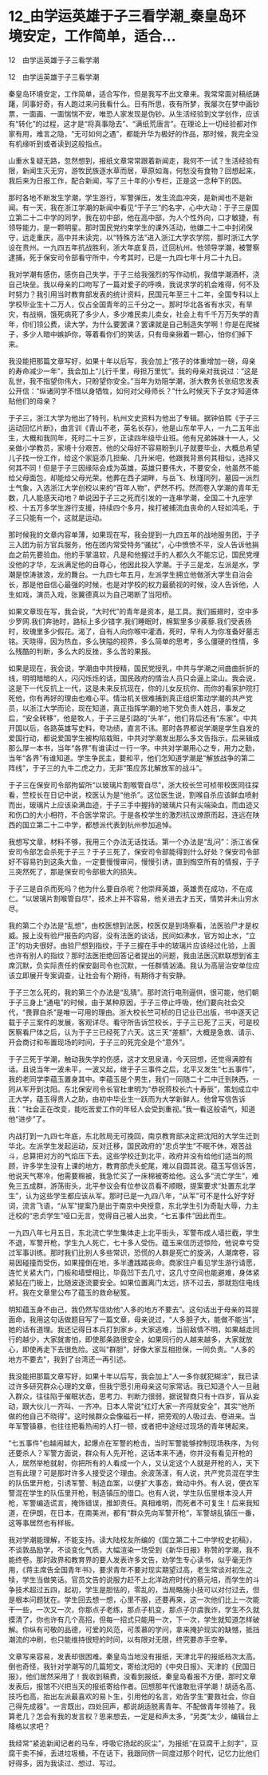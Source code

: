 # 12_由学运英雄于子三看学潮_秦皇岛环境安定，工作简单，适合...

12　由学运英雄于子三看学潮

12　由学运英雄于子三看学潮

秦皇岛环境安定，工作简单，适合写作，但是我写不出文章来。我常常面对稿纸踌躇，同事好奇，有人跑过来问我看什么。日有所思，夜有所梦，我屡次在梦中画钞票，一面画、一面惴惴不安，唯恐人家发现是伪钞。从生活经验到文学创作，应该有“转化”的过程，这才是“将真事隐去”、“满纸荒唐言”。在理论上一切经验都对作家有用，难言之隐，“无可如何之遇”，都能升华为极好的作品，那时候，我完全没有机缘听到或者读到这般指点。

山重水复疑无路，忽然想到，报纸文章常常跟着新闻走，我何不一试？生活经验有限，新闻生灭无穷，游牧民族逐水草而居，草原如海，何愁没有食物？回想起来，我后来为日报工作，配合新闻，写了三十年的小专栏，正是这一念种下的因。

那时各地不断发生学潮，学生游行，军警弹压，发生流血冲突，是新闻也不是新闻。有一天，我在浙江学潮的新闻中看见“于子三”的名字，心中大动：于子三是国立第二十二中学的同学，我在初中部，他在高中部，为人个性外向，口才敏捷，有领导能力，是一颗明星。那时国民党约束学生的课外活动，他嫌二十二中封闭保守，远走重庆，高中并未读完，以“特殊方法”进入浙江大学农学院，那时浙江大学设在贵州。一九四五年抗战胜利，浙大年底复员，迁回杭州。他领导学潮，被警察逮捕，死于保安司令部看守所中，今考其时，已是一九四七年十月二十九日。

我对学潮有感伤，感伤自己失学，于子三给我强烈的写作动机，我借学潮酒杯，浇自己块垒。我以母亲的口吻写了一篇对爱子的呼唤，我说求学的机会难得，何不及时努力？我引用当时教育部发表的统计资料，民国元年至三十二年，全国专科以上学校毕业生十二万人，仅占全国青年的三千分之一。那时华北各省有水灾，有旱灾，有战祸，饿死病死了多少人，多少难民卖儿卖女，社会上有千千万万失学的青年，你们领公费，读大学，为什么要罢课？罢课就是自己制造失学啊！你是在爬梯子，多少人暗中嫉妒你，等着看你们的笑话，只有母亲揪着一颗心，怕你们掉下来。

我没能把那篇文章写好，如果十年以后写，我会加上“孩子的体重增加一磅，母亲的寿命减少一年”，我会加上“儿行千里，母担万里忧”。我的母亲对我说过：“这是乱世，我不指望你伟大，只盼望你安全。”当年为劝阻学潮，浙大教务长张绍忠发表公开信：“纵诸同学不惜以身牺牲，如何对父母师长？”什么时候天下子女才知道体贴他们的母亲？

于子三，浙江大学为他出了特刊，杭州文史资料为他出了专辑。据钟伯熙《于子三运动回忆片断》，曲言训《青山不老，英名长存》，他是山东牟平人，一九二五年出生，大概和我同年，死时二十三岁，正读四年级毕业班。他有兄弟姊妹十一人，父亲做小学教员，家境十分艰苦。他的父母好不容易盼到儿子就要毕业，大概总希望儿子找一份工作，给这个家庭添几担柴、几升米吧，他跟我背景何其相似，选择又何其不同！但是于子三因缘际会成为英雄，英雄只要伟大，不要安全，他虽然不能给父母面包，却能给父母光荣。他葬在西子湖畔，与岳飞、秋瑾同列，墓园一派烈士气象，入选浙江大学创校以来的“百年人物”，俨然不朽。然而卷入学潮的青年无数，几人能感天动地？单说因于子三之死而引发的一连串学潮，全国二十九座学校、十五万多学生游行支援，持续四个多月，挨打被捕流血丧命的人轻如鸿毛，于子三只能有一个，这就是运动。

那时候我的文章内容单薄，如果现在写，我会提到一九四五年的战地服务团，于子三入团为前方官兵服务，他在团内常受特务“骚扰”，心中愤愤不平，没人告诉他捐血之前先要验血。他的手掌温软，凡是和他握过手的人都久久不能忘记，国民党埋没他的才华，左派满足他的自尊心，他因此投入学潮。于子三是龙，左派是水，学潮是惊涛骇浪，龙的舞台。一九四七年五月，左派学生拥立他做浙大学生自治会长，那是他自信心最强的时候，也是对学校的权力最藐视的时候，没人告诉他，人生如戏，演员入戏，张翼德真以为自己喝断了当阳桥。

如果文章现在写，我会说，“大时代”的青年是资本，是工具。我们振翅时，空中多少罗网.我们奔驰时，路标上多少错字.我们睡眠时，棉絮里多少蒺藜.我们受表扬时，玫瑰里多少假花。渴了，自有人向你喉中灌酒，死时，早有人为你准备好墓志铭。天晓得，因为热血，多么狭隘的视界，多么简单的思考，多么僵硬的性情，多么残酷的判断，多么大的反挫，多么苦的果报。

如果是现在，我会说，学潮由中共授精，国民党授乳，中共与学潮之间曲曲折折的线，明明暗暗的人，闪闪烁烁的话，国民政府的情治人员只会逼上梁山。我会说，这是下一代反抗上一代，这是未来反抗现在，你的儿女反抗你、而你的看家护院打死他，你有再好的理由也难心平。情治机关很难捕到真正组织策动学潮的共产党员，以浙江大学而论，现在知道，真正指挥学潮的地下党负责人姓吕，事发之后，“安全转移”，他是牧人，于子三是引路的“头羊”，他们背后还有“东家”。中共开国以后，各路英雄写史料，夸功绩，直言不讳。那时各界都说学潮是学生自发的爱国行动，都说爱国学生被构陷栽赃，中共对学潮发出那么多文告指示，后来辑成那么厚一本书，当年“各界”有谁读过一行一字。中共对学潮用心之专，用力之勤，当年“各界”有谁知道。学生争民主，要和平，他们怎知道学潮是“解放战争的第二阵线”，于子三的九牛二虎之力，无非“策应苏北解放军的战斗”。

于子三在保安司令部拘留所“以玻璃片割喉管自尽”，浙大校长竺可桢带校医同往探看，竺校长在日记中说，校医认为是“他杀”。这位医生说，割喉自杀应该鲜血喷射而出，玻璃片上应该染满血迹，于子三手中握持的玻璃片只有尖端染血，而血迹又和伤口的大小相符，不合医学常识。于是各校学生的激烈抗议燎原而起，连远在陕西的国立第二十二中学，都想派代表到杭州参加追悼。

我想写文章，材料不够，我用三个办法无话找话。第一个办法是“乱问”：浙江省保安司令部怎会杀死于子三？于子三死了，保安司令部能得到什么好处？保安司令部好不容易钓到这条大鱼，一定要慢慢审问，慢慢引诱，直到掏空所有的情报，于子三突然死了，那是保安司令部极大的损失。

于子三是自杀而死吗？他为什么要自杀呢？他崇拜英雄，英雄贵在成功，不在成仁。“以玻璃片割喉管自尽”，技术上并不容易，他关进去才五天，情势并未山穷水尽。

我的第二个办法是“乱想”，由校医想到法医，校医仅是到场察看，法医验尸才是权威。报上没有验尸报告的内容，没有法医的谈话，民间如沸水，官方如止水，“立正”的功夫很好。由验尸想到指纹，于子三握在手中的玻璃片应该经过化验，上面也许有别人的指纹？那时法医拒绝回答记者提出的问题，我由法医沉默联想到省主席沉默，负实际责任的保安副司令也沉默，一任群情汹涌。我认为高层治安单位应该立即展开专案调查，让社会有个期待，有期待才有安静。

于子三怎么死的，我的第三个办法是“乱猜”。那时流行电刑逼供，很可能，他们朝于子三身上“通电”的时候，由于某种原因，于子三停止呼吸，他们要向社会交代，“畏罪自杀”是唯一可用的理由。浙大校长竺可桢的日记业已出版，书中逐天记载于子三案件的发展，客观详尽。看守所告诉竺校长，于子三已死了三天，可是校医察看尸体之后，认为于子三已经死了六天。这三天“差额”，大概是急救、请示、开会商讨和布置现场的时间，于子三的死完全是个“意外”。

于子三死于学潮，触动我失学的伤感，这才文思泉涌，今天回想，还觉得满腔有话。且说当年一波未平，一波又起，继于子三事件之后，北平又发生“七五事件”，我的老同学李蕴玉置身其中。李蕴玉是个男生，我们一同随二十二中迁到陕西，一同从军开到沈阳。东北保安司令长官杜聿明为“恭祝蒋校长六十寿辰”，策划成立中正大学，蕴玉得贵人之助，由初中毕业生一跃而为大学新鲜人。他曾写信告诉我：“社会正在改变，能吃苦爱工作的年轻人会受到重视。”我一看这般语气，知道他“进步”了。

内战打到一九四七年底，东北败局无可挽回，南京教育部决定把沈阳的大学生迁到华北。左派学生发起运动，反对迁移，国民政府的“忠贞学生”不眠不休，艰苦战斗，总算把对方的气焰压下去。这些学校迁到北平，政府并没有给他们适当的照顾，许多学生没有上课的地方，教育部虎头蛇尾，难以自圆其说。蕴玉写信诉苦，他说天气寒冷，他需要棉被，我急忙买了一床棉被寄给他。这么多“流亡学生”，难免三五成群，游荡街头，北平参议会有位参议员看不顺眼，提案要求“处置东北学生”，认为这些学生都应该从军。那时已是一九四八年，“从军”可不是什么好字好词，流言飞语，“从军”提案乃是出于南京中央授意，东北学生引为奇耻大辱，力主迁校的“忠贞学生”哑口无言，觉得自己被人出卖，“七五事件”因此而生。

一九四八年七月五日，东北流亡学生集体走上北平街头，军警布成人墙拦截，学生不退，军警开枪，学生九人死亡，七十多人受伤。蕴玉来信历述惊险，他说幸亏受过军事训练。那时我们比别人多些常识，恐慌的人群是死亡的旋涡，人潮席卷，容易因碰撞而受伤，如果撞倒在地，多半遭践踏丧命。商家住户看见学生游行请愿，连忙关紧大门，门板和墙壁相比，毕竟凹下去几寸，这几寸空间也能避难，身体紧紧贴在门板上，比随波逐流要安全。如果位置离门太远，挤不过去，那就抱住电线杆。我在文章里公布了蕴玉的救命秘笈。

明知蕴玉身不由己，我仍然写信劝他“人多的地方不要去”。这句话出于母亲的耳提面命，我用这句话做题目写了一篇文章，母亲说过，“人多胆子大，能做不能当”，她的话有道理。我还记得日本兵打到家乡，大家逃难，当前敌情不明，如果越走同行的越少，大家就害怕，即使那条路很安全，如果同行的人越来越多，大家就放心，即使再走下去很危险。这叫“群胆”，好像大家互相担保，一同负责。“人多的地方不要去”，我到了台湾还一再引述。

我没能把那篇文章写好，如果十年以后写，我会加上“人一多你就犯糊涂”，我已读过许多研究群众心理的文章，但我宁愿引用母亲这句家常话。我已知道个人一旦融入群众，往往陷于催眠状态，思考力、判断力很弱，据说智商只有十四岁，盲从妄动，跟大伙儿一齐叫、一齐冲。日本人常说“红灯大家一齐闯就安全”，其实“他所做的他自己不晓得”。这时候群众会像磁石一样，把旁观的人吸过去、卷进来。当年军警镇暴，也往往把看热闹的人打一顿，或者把中途经过现场的青年铐起来。

“七五事件”也越闹越大，起爆点在军警的枪击，当时军警能够控制现场秩序，为何还要杀人？军警方面说，群众有人先开枪，这话本来不通，你并没有看见开枪的人，居然举枪就射，你把所有的人看成一个人，又认定这个人就是开枪的人，天下岂有此理？可是那时许多人接受这个理由。余波荡漾，有人说，共产党员混在学生的队伍里开枪，引诱军警、制造血案，以便扩大事态，耸动中外。有人说，便衣军警混在学生的队伍里开枪，制造镇压的借口。也有人说，学生队伍里根本没人开枪，军警编造谎言，掩饰错误，推卸责任。真相难明，而死者不可复生！后来我知道，在伊朗，在日本，在南美洲，都有“群众先向军警开枪”，军警胡乱镇压一番，这等事居然也有样板。

我对学潮能理解，不能支持。读大陆校友所编的《国立第二十二中学校史初稿》，不谈敦品励学，不谈变化气质，大幅渲染一场受到《新华日报》称赞的学潮，我不能终卷。那时政界和教育界的要人发表许多文告，劝学生专心读书，似乎毫无作用，《蒋主席告全国青年书》，要求青年不要对现实期望过高，老生常谈对初生之犊，学生当做笑话。官员文告的说服力赶不上北洋政府时代的蔡元培，而学生的斗争技术超过五四，起初，学生是胆怯的，零乱的，当局略施小技可以对付过去，但是根本问题犹在。学生回去想一想，心里不服，还要再来，这一次他们比上一次能干一些，一次又一次，你那点子老练，那点子机变，那点子尔虞我诈，学生不久就摸清了，你也许有几个高招，但每一招式只能用一次，下一次，学生就知道怎样破解。你纵有可敬的品德，可爱的风范，可羡慕的学问，拿来掩护现实的缺憾，抵挡潮流的冲刷，也只能维持很短的时间，以有限对无限，终究要赤手空拳。

文章写来容易，发表却很困难。秦皇岛当地没有报纸，天津北平的报纸档次太高。倒也奇怪，我针对学潮写的几篇短文，寄给沈阳的《中央日报》、天津的《民国日报》，他们居然采用了！我收到稿费，没看到报纸，秦皇岛看报不方便，那时文章发表后，报馆不兴把当天的报纸寄给作者。回想那年代谁敢批评学潮！胡适名高、技巧也高，抬出左派最喜欢的易卜生，引用他的名言，劝告学生“要救社会，你自己得先成器”。一言既出，四处回声，都说胡适脱离青年、不配做青年领袖了。我算老几？怎会有我的发言权？思来想去，一定是和声太多，“另类”太少，编辑台上降格以求吧？

我经常“紧追新闻记者的马车，呼吸它扬起的灰尘”，为报纸“在豆腐干上刻字”，豆腐干卖不掉，丢进垃圾桶，不在话下，我跟同侪一同度过那个时代，记忆力比他们好得多，因为我读过、想过、写过。